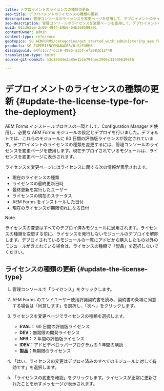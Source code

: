 ```yaml
---
title: デプロイメントのライセンスの種類の更新
seo-title: デプロイメントのライセンスの種類の更新
description: 管理コンソールのライセンスを変更ページを使用して、デプロイメントのライセンスの種類を更新します。
seo-description: 管理コンソールのライセンスを変更ページを使用して、デプロイメントのライセンスの種類を更新します。
uuid: 0152635e-2c00-4944-b9b6-64b368589a91
contentOwner: admin
content-type: reference
geptopics: SG_AEMFORMS/categories/get_started_with_administering_aem_forms_on_jee
products: SG_EXPERIENCEMANAGER/6.5/FORMS
discoiquuid: e4f31377-ccc9-4986-a3bf-ef2e83d12448
translation-type: tm+mt
source-git-commit: a3c303d4e3a85e1b2e794bec2006c335056309fb

---
```



# デプロイメントのライセンスの種類の更新 {#update-the-license-type-for-the-deployment}

AEM Forms インストールプロセスの一環として、Configuration Manager を使用し、必要な AEM Forms モジュールの設定とデプロイを行いました。デフォルトでは、これらのモジュールに 60 日間の評価版ライセンスが設定されています。デプロイメントのライセンスの種類を変更するには、管理コンソールのライセンスを変更ページを使用します。現在デプロイされているモジュールは、ライセンスを変更ページに表示されます。

ライセンスを変更ページにはライセンスに関する次の情報が表示されます。

* 現在のライセンスの種類
* ライセンスの最終更新日時
* 最終更新を実行したユーザー 
* ライセンスの現在のステータス 
* AEM Forms をインストールした日付
* 現在のライセンスが期限切れになる日付

>[!NOTE]
>
>ライセンスの変更はすべてのデプロイ済みモジュールに適用されます。ライセンスの種類を変更する前に、ライセンスを発行しないモジュールのデプロイを解除します。デプロイされているモジュールの一覧にアドビから購入したもの以外のモジュールが含まれている場合は、ライセンスの種類で「製品」を選択しないでください。

## ライセンスの種類の更新 {#update-the-license-type}

1. 管理コンソールで「ライセンス」をクリックします。
1. AEM Forms のエンドユーザー使用許諾契約書を読み、契約書の条項に同意する場合は「同意します」を選択し、「次へ」をクリックします。
1. ライセンスを変更ページでライセンスの種類を選択します。

   * **EVAL：** 60 日間の評価版ライセンス
   * **DEV：**&#x200B;無期限の開発ライセンス
   * **NFR：** 2 年間の評価版ライセンス
   * **IDEV：**&#x200B;アドビデベロッパープログラムの 1 年間の購読
   * **製品：**&#x200B;無期限のライセンス

1. 「はい、ライセンスの変更はデプロイ済みのすべてのモジュールに対して有効です」を選択します。
1. 「ライセンスの変更を確認」をクリックします。ライセンスが正常に更新されたことを示すメッセージが表示されます。

